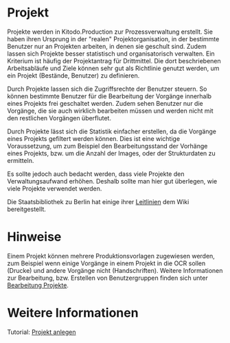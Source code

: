 # Projekt
Projekte werden in Kitodo.Production zur Prozessverwaltung erstellt. Sie haben ihren Ursprung in der "realen" Projektorganisation, in der bestimmte Benutzer nur an Projekten arbeiten, in denen sie geschult sind. Zudem lassen sich Projekte besser statistisch und organisatorisch verwalten. Ein Kriterium ist häufig der Projektantrag für Drittmittel. Die dort beschriebenen Arbeitsabläufe und Ziele können sehr gut als Richtlinie genutzt werden, um ein Projekt (Bestände, Benutzer) zu definieren.

Durch Projekte lassen sich die Zugriffsrechte der Benutzer steuern. So können bestimmte Benutzer für die Bearbeitung der Vorgänge innerhalb eines Projekts frei geschaltet werden. Zudem sehen Benutzer nur die Vorgänge, die sie auch wirklich bearbeiten müssen und werden nicht mit den restlichen Vorgängen überflutet.

Durch Projekte lässt sich die Statistik einfacher erstellen, da die Vorgänge eines Projekts gefiltert werden können. Dies ist eine wichtige Voraussetzung, um zum Beispiel den Bearbeitungsstand der Vorhänge eines Projekts, bzw. um die Anzahl der Images, oder der Strukturdaten zu ermitteln.

Es sollte jedoch auch bedacht werden, dass viele Projekte den Verwaltungsaufwand erhöhen. Deshalb sollte man hier gut überlegen, wie viele Projekte verwendet werden. 

Die Staatsbibliothek zu Berlin hat einige ihrer [Leitlinien](../../../BestPractice/Von_Anwendern/SBB/Staatsbibliothek-zu-Berlin---Preußischer-Kulturbesitz.md#projekte) dem Wiki bereitgestellt. 
 

# Hinweise

Einem Projekt können mehrere Produktionsvorlagen zugewiesen werden, zum Beispiel wenn einige Vorgänge in einem Projekt in die OCR sollen (Drucke) und andere Vorgänge nicht (Handschriften). Weitere Informationen zur Bearbeitung, bzw. Erstellen von Benutzergruppen finden sich unter [Bearbeitung Projekte](Bearbeitung-Projekte.md).

# Weitere Informationen
Tutorial: [Projekt anlegen](https://github.com/kitodo/kitodo-tutorials/blob/master/kitodo2/02_projekt-anlegen.md)